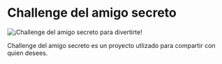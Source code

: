 <h1 aling="center"> Challenge del amigo secreto </h1>

![¡Challenge del amigo secreto para divertirte!](https://github.com/user-attachments/assets/727f3557-c3ad-46b0-ba96-e8c964b3989f)

<p>
Challenge del amigo secreto es un proyecto utlizado para compartir con quien desees.
</p>
